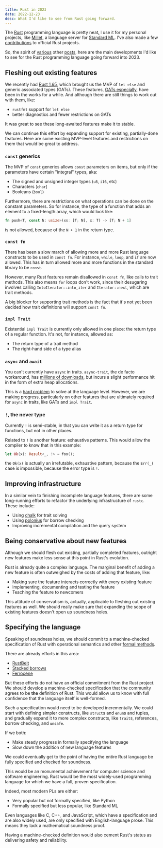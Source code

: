 ```yaml
---
title: Rust in 2023
date: 2022-12-23
desc: What I'd like to see from Rust going forward.
---
```


The [Rust][] programming language is pretty neat[.][neat] I use it for my personal projects, like [Millet][], a language server for [Standard ML][sml]. I've also made a few [contributions][] to official Rust projects.

So, the spirit of [various][yosh] other [posts][lcnr], here are the main developments I'd like to see for the Rust programming language going forward into 2023.

## Fleshing out existing features

We recently had [Rust 1.65][rust-165], which brought us the MVP of `let else` and generic associated types (GATs). These features, [GATs especially][gat-stable], have been in the works for a while. And although there are still things to work out with them, like:

- `rustfmt` support for `let else`
- better diagnostics and fewer restrictions on GATs

It was great to see these long-awaited features make it to stable.

We can continue this effort by expanding support for existing, partially-done features. Here are some existing MVP-level features and restrictions on them that would be great to address.

### `const` generics

The MVP of `const` generics allows `const` parameters on items, but only if the parameters have certain "integral" types, aka:

- The signed and unsigned integer types (`u8`, `i16`, etc)
- Characters (`char`)
- Booleans (`bool`)

Furthermore, there are restrictions on what operations can be done on the constant parameters. So for instance, the type of a function that adds an element to a fixed-length array, which would look like:

```rs
fn push<T, const N: usize>(xs: [T; N], x: T) -> [T; N + 1]
```

is not allowed, because of the `N + 1` in the return type.

### `const fn`

There has been a slow march of allowing more and more Rust language constructs to be used in `const fn`. For instance, `while`, `loop`, and `if` are now allowed. This has in turn allowed more and more functions in the standard library to be `const`.

However, many Rust features remain disallowed in `const fn`, like calls to trait methods. This also means `for` loops don't work, since their desugaring involves calling `IntoIterator::into_iter` and `Iterator::next`, which are trait methods.

A big blocker for supporting trait methods is the fact that it's not yet been decided how trait definitions will support `const fn`.

### `impl Trait`

Existential `impl Trait` is currently only allowed in one place: the return type of a regular function. It's not, for instance, allowed as:

- The return type of a trait method
- The right-hand side of a type alias

### `async` and `await`

You can't currently have `async` in traits. `async-trait`, the de facto workaround, has [millions of downloads][async-trait], but incurs a slight performance hit in the form of extra heap allocations.

This is a [hard problem][async-hard] to solve at the language level. However, we are making progress, particularly on other features that are ultimately required for `async` in traits, like GATs and `impl Trait`.

### `!`, the never type

Currently `!` is semi-stable, in that you can write it as a return type for functions, but not in other places.

Related to `!` is another feature: exhaustive patterns. This would allow the compiler to know that in this example:

```rs
let Ok(x): Result<_, !> = foo();
```

the `Ok(x)` is actually an irrefutable, exhaustive pattern, because the `Err(_)` case is impossible, because the error type is `!`.

## Improving infrastructure

In a similar vein to finishing incomplete language features, there are some long-running efforts to refactor the underlying infrastructure of `rustc`. These include:

- Using [chalk][] for trait solving
- Using [polonius][] for borrow checking
- Improving incremental compilation and the query system

## Being conservative about new features

Although we should flesh out existing, partially completed features, outright new features make less sense at this point in Rust's evolution.

Rust is already quite a complex language. The marginal benefit of adding a new feature is often outweighed by the costs of adding that feature, like:

- Making sure the feature interacts correctly with every existing feature
- Implementing, documenting and testing the feature
- Teaching the feature to newcomers

This attitude of conservatism is, actually, applicable to fleshing out existing features as well. We should really make sure that expanding the scope of existing features doesn't open up soundness holes.

## Specifying the language

Speaking of soundness holes, we should commit to a machine-checked specification of Rust with operational semantics and other [formal methods][formal].

There are already efforts in this area:

- [RustBelt][]
- [Stacked borrows][stacked-borrows]
- [Ferrocene][]

But these efforts do not have an official commitment from the Rust project. We should develop a machine-checked specification that the community agrees to be **the** definition of Rust. This would allow us to know with full confidence that the language itself is well-formed.

Such a specification would need to be developed incrementally. We could start with defining simpler constructs, like `struct`s and `enum`s and tuples, and gradually expand it to more complex constructs, like `trait`s, references, borrow checking, and `unsafe`.

If we both:

- Make steady progress in formally specifying the language
- Slow down the addition of new language features

We could eventually get to the point of having the entire Rust language be fully specified and checked for soundness.

This would be an monumental achievement for computer science and software engineering. Rust would be the most widely-used programming language for which we have a full, proven specification.

Indeed, most modern PLs are either:

- Very popular but not formally specified, like Python
- Formally specified but less popular, like Standard ML

Even languages like C, C++, and JavaScript, which have a specification and are also widely used, are only specified with English-language prose. This means they lack a mathematical soundness proof.

Having a machine-checked definition would also cement Rust's status as delivering safety and reliability.

[millet]: https://azdavis.net/posts/millet/
[rust]: https://www.rust-lang.org
[sml]: https://smlfamily.github.io
[contributions]: https://github.com/search?q=is%3Apr+user%3Arust-lang+author%3Aazdavis&type=Issues
[yosh]: https://blog.yoshuawuyts.com/rust-2023/
[rust-165]: https://blog.rust-lang.org/2022/11/03/Rust-1.65.0.html
[gat-stable]: https://blog.rust-lang.org/2022/10/28/gats-stabilization.html
[async-trait]: https://crates.io/crates/async-trait
[async-hard]: https://smallcultfollowing.com/babysteps/blog/2019/10/26/async-fn-in-traits-are-hard/
[lcnr]: https://cohost.org/lcnr/post/690887-rust-in-2023
[chalk]: https://github.com/rust-lang/chalk
[polonius]: https://github.com/rust-lang/polonius
[rustbelt]: https://people.mpi-sws.org/~dreyer/papers/rustbelt/paper.pdf
[stacked-borrows]: https://plv.mpi-sws.org/rustbelt/stacked-borrows/
[ferrocene]: https://ferrous-systems.com/ferrocene/
[neat]: https://www.youtube.com/watch?v=DrQqajtiRt4
[formal]: /posts/define-pl-01/
